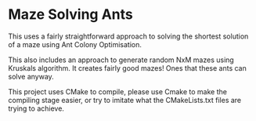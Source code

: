 # Maze Solving Ants

This uses a fairly straightforward approach to solving the shortest solution of a maze using Ant Colony Optimisation.

This also includes an approach to generate random NxM mazes using Kruskals algorithm. It creates fairly good mazes! Ones that these ants can solve anyway.

This project uses CMake to compile, please use Cmake to make the compiling stage easier, or try to imitate what the CMakeLists.txt files are trying to achieve.